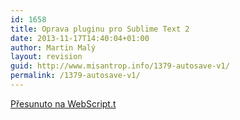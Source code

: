 ```yaml
---
id: 1658
title: Oprava pluginu pro Sublime Text 2
date: 2013-11-17T14:40:04+01:00
author: Martin Malý
layout: revision
guid: http://www.misantrop.info/1379-autosave-v1/
permalink: /1379-autosave-v1/
---
```

[Přesunuto na WebScript.t](http://webscript.cz/oprava-pluginu-pro-sublime-text-2/)
